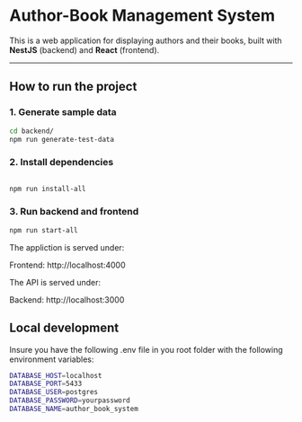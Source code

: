 # Author-Book Management System

This is a web application for displaying authors and their books, built with **NestJS** (backend) and **React** (frontend).

---

## **How to run the project**

### **1. Generate sample data**

```bash
cd backend/
npm run generate-test-data
```



### **2. Install dependencies**

```bash

npm run install-all
```
### **3. Run backend and frontend**
```bash
npm run start-all
```
The appliction is served under:

Frontend: http://localhost:4000

The API is served under:


Backend: http://localhost:3000

## **Local development**
 Insure you have the following .env file in you root folder with the following environment variables:

```bash
DATABASE_HOST=localhost
DATABASE_PORT=5433
DATABASE_USER=postgres
DATABASE_PASSWORD=yourpassword
DATABASE_NAME=author_book_system
```
